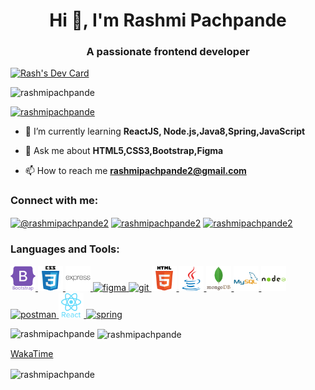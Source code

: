
<h1 align="center">Hi 👋, I'm Rashmi Pachpande</h1>
<h3 align="center">A passionate frontend developer</h3>
<a href="https://app.daily.dev/rash"><img src="https://api.daily.dev/devcards/32ab028d58834774bdb041057daba87f.png?r=ezp" width="400" alt="Rash's Dev Card"/></a>
<p align="left"> <img src="https://komarev.com/ghpvc/?username=rashmipachpande&label=Profile%20views&color=0e75b6&style=flat" alt="rashmipachpande" /> </p>

<p align="left"> <a href="https://github.com/ryo-ma/github-profile-trophy"><img src="https://github-profile-trophy.vercel.app/?username=rashmipachpande" alt="rashmipachpande" /></a> </p>

- 🌱 I’m currently learning **ReactJS, Node.js,Java8,Spring,JavaScript**

- 💬 Ask me about **HTML5,CSS3,Bootstrap,Figma**

- 📫 How to reach me **rashmipachpande2@gmail.com**

<h3 align="left">Connect with me:</h3>
<p align="left">
<a href="https://www.hackerrank.com/rashmipachpande2" target="blank"><img align="center" src="https://raw.githubusercontent.com/rahuldkjain/github-profile-readme-generator/master/src/images/icons/Social/hackerrank.svg" alt="@rashmipachpande2" height="30" width="40" /></a>
<a href="https://www.leetcode.com/rashmipachpande2" target="blank"><img align="center" src="https://raw.githubusercontent.com/rahuldkjain/github-profile-readme-generator/master/src/images/icons/Social/leet-code.svg" alt="rashmipachpande2" height="30" width="40" /></a>
<a href="https://twitter.com/Rashmi5pande" target="blank"><img align="center" src="https://cdn-icons-png.flaticon.com/512/145/145812.png" alt="rashmipachpande2" height="40" width="40" /></a>
</p>

<h3 align="left">Languages and Tools:</h3>
<p align="left"> <a href="https://getbootstrap.com" target="_blank" rel="noreferrer"> <img src="https://raw.githubusercontent.com/devicons/devicon/master/icons/bootstrap/bootstrap-plain-wordmark.svg" alt="bootstrap" width="40" height="40"/> </a> <a href="https://www.w3schools.com/css/" target="_blank" rel="noreferrer"> <img src="https://raw.githubusercontent.com/devicons/devicon/master/icons/css3/css3-original-wordmark.svg" alt="css3" width="40" height="40"/> </a> <a href="https://expressjs.com" target="_blank" rel="noreferrer"> <img src="https://raw.githubusercontent.com/devicons/devicon/master/icons/express/express-original-wordmark.svg" alt="express" width="40" height="40"/> </a> <a href="https://www.figma.com/" target="_blank" rel="noreferrer"> <img src="https://www.vectorlogo.zone/logos/figma/figma-icon.svg" alt="figma" width="40" height="40"/> </a> <a href="https://git-scm.com/" target="_blank" rel="noreferrer"> <img src="https://www.vectorlogo.zone/logos/git-scm/git-scm-icon.svg" alt="git" width="40" height="40"/> </a> <a href="https://www.w3.org/html/" target="_blank" rel="noreferrer"> <img src="https://raw.githubusercontent.com/devicons/devicon/master/icons/html5/html5-original-wordmark.svg" alt="html5" width="40" height="40"/> </a> <a href="https://www.java.com" target="_blank" rel="noreferrer"> <img src="https://raw.githubusercontent.com/devicons/devicon/master/icons/java/java-original.svg" alt="java" width="40" height="40"/> </a> <a href="https://www.mongodb.com/" target="_blank" rel="noreferrer"> <img src="https://raw.githubusercontent.com/devicons/devicon/master/icons/mongodb/mongodb-original-wordmark.svg" alt="mongodb" width="40" height="40"/> </a> <a href="https://www.mysql.com/" target="_blank" rel="noreferrer"> <img src="https://raw.githubusercontent.com/devicons/devicon/master/icons/mysql/mysql-original-wordmark.svg" alt="mysql" width="40" height="40"/> </a> <a href="https://nodejs.org" target="_blank" rel="noreferrer"> <img src="https://raw.githubusercontent.com/devicons/devicon/master/icons/nodejs/nodejs-original-wordmark.svg" alt="nodejs" width="40" height="40"/> </a> <a href="https://postman.com" target="_blank" rel="noreferrer"> <img src="https://www.vectorlogo.zone/logos/getpostman/getpostman-icon.svg" alt="postman" width="40" height="40"/> </a> <a href="https://reactjs.org/" target="_blank" rel="noreferrer"> <img src="https://raw.githubusercontent.com/devicons/devicon/master/icons/react/react-original-wordmark.svg" alt="react" width="40" height="40"/> </a> <a href="https://spring.io/" target="_blank" rel="noreferrer"> <img src="https://www.vectorlogo.zone/logos/springio/springio-icon.svg" alt="spring" width="40" height="40"/> </a> </p>

<p><img align="left" src="https://github-readme-stats.vercel.app/api/top-langs?username=rashmipachpande&show_icons=true&locale=en&layout=compact" alt="rashmipachpande" /></p>

<p>&nbsp;<img align="center" src="https://github-readme-stats.vercel.app/api?username=rashmipachpande&show_icons=true&locale=en" alt="rashmipachpande" /></p>

<p><a href="https://wakatime.com/dashboard">WakaTime</a></p>

<p><img align="center" src="https://github-readme-streak-stats.herokuapp.com/?user=rashmipachpande&" alt="rashmipachpande" /></p>


